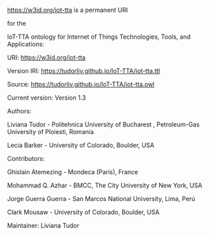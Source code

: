 https://w3id.org/iot-tta is a permanent URI 

for the 

IoT-TTA ontology for Internet of Things Technologies, Tools, and Applications: 

URI: https://w3id.org/iot-tta

Version IRI: https://tudorliv.github.io/IoT-TTA/iot-tta.ttl

Source: https://tudorliv.github.io/IoT-TTA/iot-tta.owl

Current version: Version 1.3

Authors:

Liviana Tudor - Politehnica University of Bucharest , Petroleum-Gas University of Ploiesti, Romania

Lecia Barker - University of Colorado, Boulder, USA

Contributors:

Ghislain Atemezing - Mondeca (Paris), France

Mohammad Q. Azhar - BMCC, The City University of New York, USA

Jorge Guerra Guerra - San Marcos National University, Lima, Perú

Clark Mousaw - University of Colorado, Boulder, USA

Maintainer: Liviana Tudor

